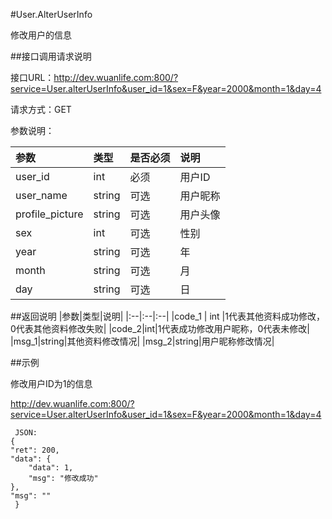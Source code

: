 #User.AlterUserInfo

修改用户的信息

##接口调用请求说明

接口URL：http://dev.wuanlife.com:800/?service=User.alterUserInfo&user_id=1&sex=F&year=2000&month=1&day=4

请求方式：GET

参数说明：

|参数|类型|是否必须|说明|
|:--|:--|:--|:--|
|user_id|int|必须|用户ID|
|user_name|string|可选|用户昵称|
|profile_picture|string|可选|用户头像|
|sex|int|可选|性别|
|year|string|可选|年|
|month|string|可选|月|
|day|string|可选|日|

##返回说明
|参数|类型|说明|
|:--|:--|:--|
|code_1	|	int	|1代表其他资料成功修改，0代表其他资料修改失败|
|code_2|int|1代表成功修改用户昵称，0代表未修改|
|msg_1|string|其他资料修改情况|
|msg_2|string|用户昵称修改情况|

##示例

修改用户ID为1的信息

http://dev.wuanlife.com:800/?service=User.alterUserInfo&user_id=1&sex=F&year=2000&month=1&day=4

     JSON:
    {
    "ret": 200,
    "data": {
        "data": 1,
        "msg": "修改成功"
    },
    "msg": ""
     }
